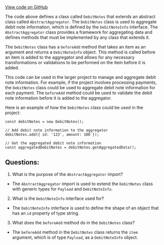 [View code on GitHub](https://github.com/golemfactory/yajsapi/stats/debit_notes.ts)

The code above defines a class called `DebitNotes` that extends an abstract class called `AbstractAggregator`. The `DebitNotes` class is used to aggregate debit note information, which is defined by the `DebitNoteInfo` interface. The `AbstractAggregator` class provides a framework for aggregating data and defines methods that must be implemented by any class that extends it.

The `DebitNotes` class has a `beforeAdd` method that takes an item as an argument and returns a `DebitNoteInfo` object. This method is called before an item is added to the aggregator and allows for any necessary transformations or validations to be performed on the item before it is added.

This code can be used in the larger project to manage and aggregate debit note information. For example, if the project involves processing payments, the `DebitNotes` class could be used to aggregate debit note information for each payment. The `beforeAdd` method could be used to validate the debit note information before it is added to the aggregator.

Here is an example of how the `DebitNotes` class could be used in the project:

```
const debitNotes = new DebitNotes();

// Add debit note information to the aggregator
debitNotes.add({ id: '123', amount: 100 });

// Get the aggregated debit note information
const aggregatedDebitNotes = debitNotes.getAggregatedData();
```
## Questions: 
 1. What is the purpose of the `AbstractAggregator` import?
- The `AbstractAggregator` import is used to extend the `DebitNotes` class with generic types for `Payload` and `DebitNoteInfo`.

2. What is the `DebitNoteInfo` interface used for?
- The `DebitNoteInfo` interface is used to define the shape of an object that has an `id` property of type string.

3. What does the `beforeAdd` method do in the `DebitNotes` class?
- The `beforeAdd` method in the `DebitNotes` class returns the `item` argument, which is of type `Payload`, as a `DebitNoteInfo` object.